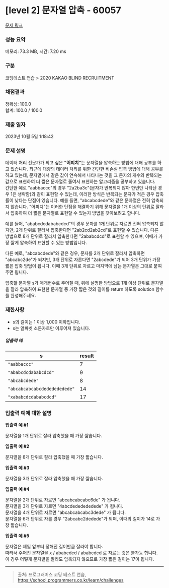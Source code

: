 # [level 2] 문자열 압축 - 60057 

[문제 링크](https://school.programmers.co.kr/learn/courses/30/lessons/60057) 

### 성능 요약

메모리: 73.3 MB, 시간: 7.20 ms

### 구분

코딩테스트 연습 > 2020 KAKAO BLIND RECRUITMENT

### 채점결과

정확성: 100.0<br/>합계: 100.0 / 100.0

### 제출 일자

2023년 10월 5일 1:18:42

### 문제 설명

<p>데이터 처리 전문가가 되고 싶은 <strong>"어피치"</strong>는 문자열을 압축하는 방법에 대해 공부를 하고 있습니다. 최근에 대량의 데이터 처리를 위한 간단한 비손실 압축 방법에 대해 공부를 하고 있는데, 문자열에서 같은 값이 연속해서 나타나는 것을 그 문자의 개수와 반복되는 값으로 표현하여 더 짧은 문자열로 줄여서 표현하는 알고리즘을 공부하고 있습니다.<br>
간단한 예로 "aabbaccc"의 경우 "2a2ba3c"(문자가 반복되지 않아 한번만 나타난 경우 1은 생략함)와 같이 표현할 수 있는데, 이러한 방식은 반복되는 문자가 적은 경우 압축률이 낮다는 단점이 있습니다. 예를 들면, "abcabcdede"와 같은 문자열은 전혀 압축되지 않습니다. "어피치"는 이러한 단점을 해결하기 위해 문자열을 1개 이상의 단위로 잘라서 압축하여 더 짧은 문자열로 표현할 수 있는지 방법을 찾아보려고 합니다.</p>

<p>예를 들어, "ababcdcdababcdcd"의 경우 문자를 1개 단위로 자르면 전혀 압축되지 않지만, 2개 단위로 잘라서 압축한다면 "2ab2cd2ab2cd"로 표현할 수 있습니다. 다른 방법으로 8개 단위로 잘라서 압축한다면 "2ababcdcd"로 표현할 수 있으며, 이때가 가장 짧게 압축하여 표현할 수 있는 방법입니다.</p>

<p>다른 예로, "abcabcdede"와 같은 경우, 문자를 2개 단위로 잘라서 압축하면 "abcabc2de"가 되지만, 3개 단위로 자른다면 "2abcdede"가 되어 3개 단위가 가장 짧은 압축 방법이 됩니다. 이때 3개 단위로 자르고 마지막에 남는 문자열은 그대로 붙여주면 됩니다.</p>

<p>압축할 문자열 s가 매개변수로 주어질 때, 위에 설명한 방법으로 1개 이상 단위로 문자열을 잘라 압축하여 표현한 문자열 중 가장 짧은 것의 길이를 return 하도록 solution 함수를 완성해주세요.</p>

<h3>제한사항</h3>

<ul>
<li>s의 길이는 1 이상 1,000 이하입니다.</li>
<li>s는 알파벳 소문자로만 이루어져 있습니다.</li>
</ul>

<h5>입출력 예</h5>
<table class="table">
        <thead><tr>
<th>s</th>
<th>result</th>
</tr>
</thead>
        <tbody><tr>
<td><code>"aabbaccc"</code></td>
<td>7</td>
</tr>
<tr>
<td><code>"ababcdcdababcdcd"</code></td>
<td>9</td>
</tr>
<tr>
<td><code>"abcabcdede"</code></td>
<td>8</td>
</tr>
<tr>
<td><code>"abcabcabcabcdededededede"</code></td>
<td>14</td>
</tr>
<tr>
<td><code>"xababcdcdababcdcd"</code></td>
<td>17</td>
</tr>
</tbody>
      </table>
<h3>입출력 예에 대한 설명</h3>

<p><strong>입출력 예 #1</strong></p>

<p>문자열을 1개 단위로 잘라 압축했을 때 가장 짧습니다.</p>

<p><strong>입출력 예 #2</strong></p>

<p>문자열을 8개 단위로 잘라 압축했을 때 가장 짧습니다.</p>

<p><strong>입출력 예 #3</strong></p>

<p>문자열을 3개 단위로 잘라 압축했을 때 가장 짧습니다.</p>

<p><strong>입출력 예 #4</strong></p>

<p>문자열을 2개 단위로 자르면 "abcabcabcabc6de" 가 됩니다.<br>
문자열을 3개 단위로 자르면 "4abcdededededede" 가 됩니다.<br>
문자열을 4개 단위로 자르면 "abcabcabcabc3dede" 가 됩니다.<br>
문자열을 6개 단위로 자를 경우 "2abcabc2dedede"가 되며, 이때의 길이가 14로 가장 짧습니다.</p>

<p><strong>입출력 예 #5</strong></p>

<p>문자열은 제일 앞부터 정해진 길이만큼 잘라야 합니다.<br>
따라서 주어진 문자열을 x / ababcdcd  /  ababcdcd 로 자르는 것은 불가능 합니다.<br>
이 경우 어떻게 문자열을 잘라도 압축되지 않으므로 가장 짧은 길이는 17이 됩니다. </p>

<hr>


> 출처: 프로그래머스 코딩 테스트 연습, https://school.programmers.co.kr/learn/challenges